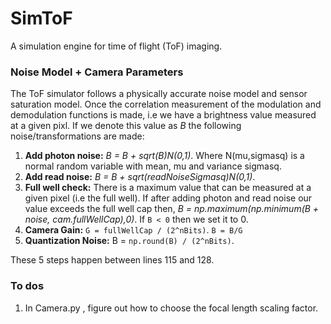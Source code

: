 # SimToF

A simulation engine for time of flight (ToF) imaging.

### Noise Model + Camera Parameters

The ToF simulator follows a physically accurate noise model and sensor saturation model. Once the correlation measurement of the modulation and demodulation functions is made, i.e we have a brightness value measured at a given pixl. If we denote this value as *B* the following noise/transformations are made:

1. **Add photon noise:** *B = B + sqrt(B)N(0,1)*. Where N(mu,sigmasq) is a normal random variable with mean, mu and variance sigmasq.
2. **Add read noise:** *B = B + sqrt(readNoiseSigmasq)N(0,1)*.
3. **Full well check:** There is a maximum value that can be measured at a given pixel (i.e the full well). If after adding photon and read noise our value exceeds the full well cap then, *B = np.maximum(np.minimum(B + noise, cam.fullWellCap),0)*. If `B < 0` then we set it to 0.
4. **Camera Gain:** `G = fullWellCap / (2^nBits)`. `B = B/G`
5. **Quantization Noise:** B = `np.round(B) / (2^nBits)`.

These 5 steps happen between lines 115 and 128.

### To dos

1. In Camera.py , figure out how to choose the focal length scaling factor.
